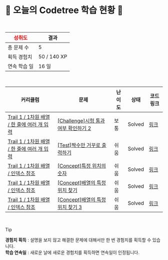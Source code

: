 # 🌲 오늘의 Codetree 학습 현황 🌲

<br />

| <span style="color:red;display:block;text-align:center;"> **성취도**</span> | 결과 |
|---|---|
| 총 문제 수 | 5 |
| 획득 경험치 | 50 / 140 XP |
| 연속 학습 일 | 16 일 |

<br />

|커리큘럼|문제|난이도|상태|코드 링크|
|---|---|---|---|---|
|[Trail 1 / 1차원 배열 / 한 줄에 여러 개 입력](https://https://en.codetree.ai/trail-info/novice-low/)|[[Challenge]시험 통과 여부 확인하기 2](https://https://en.codetree.ai/trails/complete/curated-cards/challenge-verify-test-passed-2/)|보통|Solved|[링크](https://github.com/YUJAEYUN/CodingTest/blob/main/250112/%EC%8B%9C%ED%97%98%20%ED%86%B5%EA%B3%BC%20%EC%97%AC%EB%B6%80%20%ED%99%95%EC%9D%B8%ED%95%98%EA%B8%B0%202/verify-test-passed-2.py)|
|[Trail 1 / 1차원 배열 / 한 줄에 여러 개 입력](https://https://en.codetree.ai/trail-info/novice-low/)|[[Test]짝수만 거꾸로 출력하기](https://https://en.codetree.ai/trails/complete/curated-cards/test-print-even-numbers-upside-down/)|쉬움|Solved|[링크](https://github.com/YUJAEYUN/CodingTest/blob/main/250112/%EC%A7%9D%EC%88%98%EB%A7%8C%20%EA%B1%B0%EA%BE%B8%EB%A1%9C%20%EC%B6%9C%EB%A0%A5%ED%95%98%EA%B8%B0/print-even-numbers-upside-down.py)|
|[Trail 1 / 1차원 배열 / 인덱스 참조](https://https://en.codetree.ai/trail-info/novice-low/)|[[Concept]특정 위치의 숫자](https://https://en.codetree.ai/trails/complete/curated-cards/intro-numbers-in-specific-location/)|쉬움|Solved|[링크](https://github.com/YUJAEYUN/CodingTest/blob/main/250112/%ED%8A%B9%EC%A0%95%20%EC%9C%84%EC%B9%98%EC%9D%98%20%EC%88%AB%EC%9E%90/numbers-in-specific-location.py)|
|[Trail 1 / 1차원 배열 / 인덱스 참조](https://https://en.codetree.ai/trail-info/novice-low/)|[[Concept]배열의 특정 위치 찾기](https://https://en.codetree.ai/trails/complete/curated-cards/intro-find-specific-location-fo-array/)|쉬움|Solved|[링크](https://github.com/YUJAEYUN/CodingTest/blob/main/250112/%EB%B0%B0%EC%97%B4%EC%9D%98%20%ED%8A%B9%EC%A0%95%20%EC%9C%84%EC%B9%98%20%EC%B0%BE%EA%B8%B0/find-specific-location-fo-array.py)|
|[Trail 1 / 1차원 배열 / 인덱스 참조](https://https://en.codetree.ai/trail-info/novice-low/)|[[Concept]배열의 특정 위치 찾기 3](https://https://en.codetree.ai/trails/complete/curated-cards/intro-find-specific-location-fo-array-3/)|쉬움|Solved|[링크](https://github.com/YUJAEYUN/CodingTest/blob/main/250112/%EB%B0%B0%EC%97%B4%EC%9D%98%20%ED%8A%B9%EC%A0%95%20%EC%9C%84%EC%B9%98%20%EC%B0%BE%EA%B8%B0%203/find-specific-location-fo-array-3.py)|


<br />

> [!TIP]
> **경험치 획득** : 설명을 보지 않고 해결한 문제에 대해서만 한 번 경험치를 획득할 수 있습니다.  
> **학습 연속일** : 새로운 날에 새로운 경험치를 획득하면 연속일이 인정됩니다.

